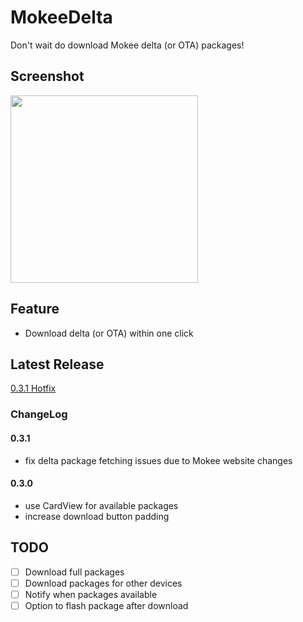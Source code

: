 # MokeeDelta

Don't wait do download Mokee delta (or OTA) packages!

## Screenshot

<img src="https://user-images.githubusercontent.com/13914967/29304688-ef6afae6-8159-11e7-999d-ac5c79cdb235.png" width="300px" style="max-width:100%;">

## Feature

- Download delta (or OTA) within one click

## Latest Release

 [0.3.1 Hotfix](https://github.com/Rocket1184/MokeeDelta/releases/tag/0.3.1)

### ChangeLog

#### 0.3.1

- fix delta package fetching issues due to Mokee website changes

#### 0.3.0

- use CardView for available packages
- increase download button padding

## TODO

- [ ] Download full packages
- [ ] Download packages for other devices
- [ ] Notify when packages available
- [ ] Option to flash package after download
